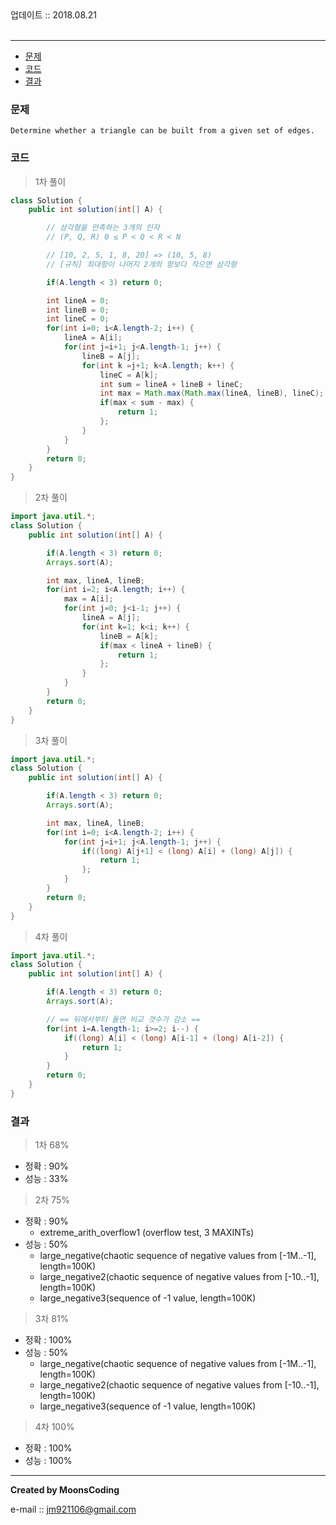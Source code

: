 
<div class="pull-right">  업데이트 :: 2018.08.21 </div><br>

---

<!-- @import "[TOC]" {cmd="toc" depthFrom=1 depthTo=6 orderedList=false} -->
<!-- code_chunk_output -->

* [문제](#문제)
* [코드](#코드)
* [결과](#결과)

<!-- /code_chunk_output -->

### 문제

```
Determine whether a triangle can be built from a given set of edges.
```


### 코드

> 1차 풀이

```java
class Solution {
    public int solution(int[] A) {

        // 삼각형을 만족하는 3개의 인자
        // (P, Q, R) 0 ≤ P < Q < R < N

        // [10, 2, 5, 1, 8, 20] => (10, 5, 8)
        // [규칙] 최대항이 나머지 2개의 항보다 작으면 삼각형

        if(A.length < 3) return 0;

        int lineA = 0;
        int lineB = 0;
        int lineC = 0;
        for(int i=0; i<A.length-2; i++) {
            lineA = A[i];
            for(int j=i+1; j<A.length-1; j++) {
                lineB = A[j];
                for(int k =j+1; k<A.length; k++) {
                    lineC = A[k];
                    int sum = lineA + lineB + lineC;
                    int max = Math.max(Math.max(lineA, lineB), lineC);
                    if(max < sum - max) {
                        return 1;
                    };
                }
            }
        }
        return 0;
    }
}
```

>2차 풀이

```java
import java.util.*;
class Solution {
    public int solution(int[] A) {

        if(A.length < 3) return 0;
        Arrays.sort(A);

        int max, lineA, lineB;
        for(int i=2; i<A.length; i++) {
            max = A[i];
            for(int j=0; j<i-1; j++) {
                lineA = A[j];
                for(int k=1; k<i; k++) {
                    lineB = A[k];
                    if(max < lineA + lineB) {
                        return 1;
                    };
                }
            }
        }
        return 0;
    }
}
```

>3차 풀이

```java
import java.util.*;
class Solution {
    public int solution(int[] A) {

        if(A.length < 3) return 0;
        Arrays.sort(A);

        int max, lineA, lineB;
        for(int i=0; i<A.length-2; i++) {
            for(int j=i+1; j<A.length-1; j++) {
                if((long) A[j+1] < (long) A[i] + (long) A[j]) {
                    return 1;
                };
            }
        }
        return 0;
    }
}
```

> 4차 풀이

```java
import java.util.*;
class Solution {
    public int solution(int[] A) {

        if(A.length < 3) return 0;
        Arrays.sort(A);

        // == 뒤에서부터 돌면 비교 갯수가 감소 ==
        for(int i=A.length-1; i>=2; i--) {
            if((long) A[i] < (long) A[i-1] + (long) A[i-2]) {
                return 1;
            }
        }
        return 0;
    }
}
```

### 결과

> 1차 68%

- 정확 : 90%
- 성능 : 33%

> 2차 75%

- 정확 : 90%
  - extreme_arith_overflow1 (overflow test, 3 MAXINTs)
- 성능 : 50%
  - large_negative(chaotic sequence of negative values from [-1M..-1], length=100K)
  - large_negative2(chaotic sequence of negative values from [-10..-1], length=100K)
  - large_negative3(sequence of -1 value, length=100K)

> 3차 81%

- 정확 : 100%
- 성능 : 50%
  - large_negative(chaotic sequence of negative values from [-1M..-1], length=100K)
  - large_negative2(chaotic sequence of negative values from [-10..-1], length=100K)
  - large_negative3(sequence of -1 value, length=100K)

> 4차 100%
>
- 정확 : 100%
- 성능 : 100%

---

**Created by MoonsCoding**

e-mail :: jm921106@gmail.com

